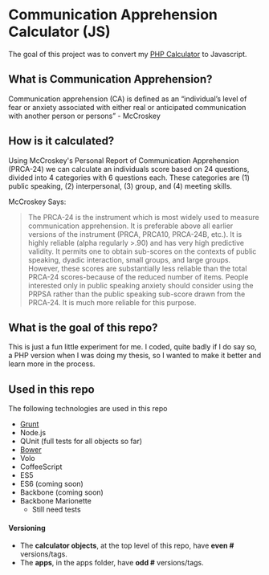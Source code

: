 # Communication Apprehension Calculator (JS)

The goal of this project was to convert my [PHP Calculator](https://github.com/vernak2539/PHP-Communication-Apprehension-Calculator) to Javascript.

## What is Communication Apprehension?

Communication apprehension (CA) is defined as an “individual’s level of fear or anxiety associated with either real or anticipated communication with another person or persons” - McCroskey


## How is it calculated?

Using McCroskey's Personal Report of Communication Apprehension (PRCA-24) we can calculate an individuals score based on 24 questions, divided into 4 categories with 6 questions each. These categories are (1) public speaking, (2) interpersonal, (3) group, and (4) meeting skills.

McCroskey Says: 

> The PRCA-24 is the instrument which is most widely used to measure communication apprehension. It is preferable above all earlier versions of the instrument (PRCA, PRCA10, PRCA-24B, etc.). It is highly reliable (alpha regularly >.90) and has very high predictive validity. It permits one to obtain sub-scores on the contexts of public speaking, dyadic interaction, small groups, and large groups. However, these scores are substantially less reliable than the total PRCA-24 scores-because of the reduced number of items. People interested only in public speaking anxiety should consider using the PRPSA rather than the public speaking sub-score drawn from the PRCA-24. It is much more reliable for this purpose.

## What is the goal of this repo?

This is just a fun little experiment for me. I coded, quite badly if I do say so, a PHP version when I was doing my thesis, so I wanted to make it better and learn more in the process.

## Used in this repo

The following technologies are used in this repo

* [Grunt](http://gruntjs.com)
* Node.js
* QUnit (full tests for all objects so far)
* [Bower](http://bower.io/) 
* Volo
* CoffeeScript
* ES5
* ES6 (coming soon)
* Backbone (coming soon)
* Backbone Marionette
    * Still need tests

#### Versioning
* The **calculator objects**, at the top level of this repo, have **even #** versions/tags.
* The **apps**, in the apps folder, have **odd #** versions/tags.
